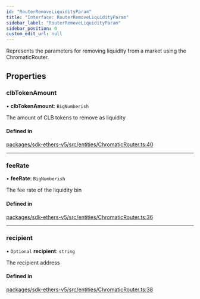 ```yaml
---
id: "RouterRemoveLiquidityParam"
title: "Interface: RouterRemoveLiquidityParam"
sidebar_label: "RouterRemoveLiquidityParam"
sidebar_position: 0
custom_edit_url: null
---
```


Represents the parameters for removing liquidity from a market using the ChromaticRouter.

## Properties

### clbTokenAmount

• **clbTokenAmount**: `BigNumberish`

The amount of CLB tokens to remove as liquidity

#### Defined in

[packages/sdk-ethers-v5/src/entities/ChromaticRouter.ts:40](https://github.com/chromatic-protocol/sdk/blob/e39d23c/packages/sdk-ethers-v5/src/entities/ChromaticRouter.ts#L40)

___

### feeRate

• **feeRate**: `BigNumberish`

The fee rate of the liquidity bin

#### Defined in

[packages/sdk-ethers-v5/src/entities/ChromaticRouter.ts:36](https://github.com/chromatic-protocol/sdk/blob/e39d23c/packages/sdk-ethers-v5/src/entities/ChromaticRouter.ts#L36)

___

### recipient

• `Optional` **recipient**: `string`

The recipient address

#### Defined in

[packages/sdk-ethers-v5/src/entities/ChromaticRouter.ts:38](https://github.com/chromatic-protocol/sdk/blob/e39d23c/packages/sdk-ethers-v5/src/entities/ChromaticRouter.ts#L38)
